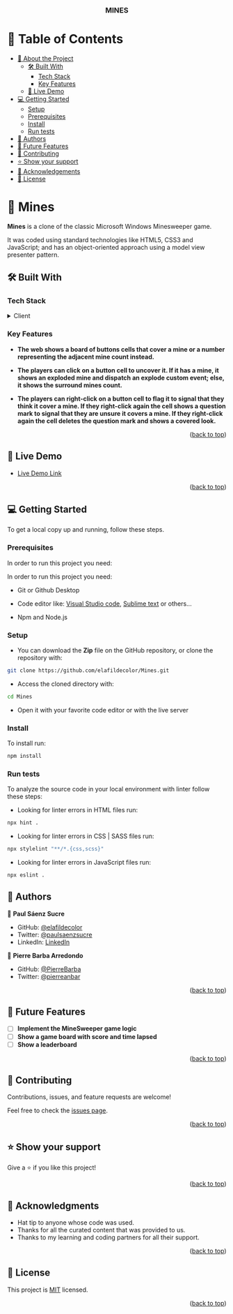 <a name="readme-top"></a>

<div align="center">

  <svg width="64" height="64" viewBox="0 0 512 512"><use xlink:href="https://elafildecolor.github.io/Mines/86e4a7c6767ae3840955.svg#state-exploded"></use></svg>
  <br/>

  <h3><b>MINES</b></h3>

</div>

# 📗 Table of Contents

- [📖 About the Project](#about-project)
  - [🛠 Built With](#built-with)
    - [Tech Stack](#tech-stack)
    - [Key Features](#key-features)
  - [🚀 Live Demo](#live-demo)
- [💻 Getting Started](#getting-started)
  - [Setup](#setup)
  - [Prerequisites](#prerequisites)
  - [Install](#install)
  - [Run tests](#run-tests)
- [👥 Authors](#authors)
- [🔭 Future Features](#future-features)
- [🤝 Contributing](#contributing)
- [⭐️ Show your support](#support)
- [🙏 Acknowledgements](#acknowledgements)
- [📝 License](#license)

# 📖 Mines <a name="about-project"></a>

**Mines** is a clone of the classic Microsoft Windows Minesweeper game.

It was coded using standard technologies like HTML5, CSS3 and JavaScript; and has an object-oriented approach using a model view presenter pattern.

## 🛠 Built With <a name="built-with"></a>

### Tech Stack <a name="tech-stack"></a>

<details>
  <summary>Client</summary>
  <ul>
    <li><a href="https://html.spec.whatwg.org/multipage/">HTML 5 </a></li>
    <li><a href="https://html.spec.whatwg.org/multipage/">CSS 3 </a></li>
    <li><a href="https://html.spec.whatwg.org/multipage/">JavaScript </a></li>
  </ul>
</details>

### Key Features <a name="key-features"></a>

- **The web shows a board of buttons cells that cover a mine or a number representing the adjacent mine count instead.**

- **The players can click on a button cell to uncover it. If it has a mine, it shows an exploded mine and dispatch an explode custom event; else, it shows the surround mines count.**

- **The players can right-click on a button cell to flag it to signal that they think it cover a mine. If they right-click again the cell shows a question mark to signal that they are unsure it covers a mine. If they right-click again the cell deletes the question mark and shows a covered look.**

<p align="right">(<a href="#readme-top">back to top</a>)</p>

## 🚀 Live Demo <a name="live-demo"></a>

- [Live Demo Link](https://elafildecolor.github.io/Mines/)

<p align="right">(<a href="#readme-top">back to top</a>)</p>

## 💻 Getting Started <a name="getting-started"></a>

To get a local copy up and running, follow these steps.

### Prerequisites

In order to run this project you need:

In order to run this project you need:

- Git or Github Desktop

- Code editor like: [Visual Studio code](https://code.visualstudio.com/), [Sublime text](https://www.sublimetext.com/) or others...

- Npm and Node.js

### Setup

- You can download the **Zip** file on the GitHub repository, or clone the repository with:

```bash
git clone https://github.com/elafildecolor/Mines.git
```

- Access the cloned directory with:

```bash
cd Mines
```

- Open it with your favorite code editor or with the live server

### Install

To install run:

```bash
npm install
```

### Run tests

To analyze the source code in your local environment with linter follow these steps:

- Looking for linter errors in HTML files run:

```bash
npx hint .
```

- Looking for linter errors in CSS | SASS files run:

```bash
npx stylelint "**/*.{css,scss}"
```

- Looking for linter errors in JavaScript files run:

```bash
npx eslint .
```

## 👥 Authors <a name="authors"></a>

👥 **Paul Sáenz Sucre**

- GitHub: [@elafildecolor](https://github.com/elafildecolor)
- Twitter: [@paulsaenzsucre](https://twitter.com/paulsaenzsucre)
- LinkedIn: [LinkedIn](https://www.linkedin.com/in/paulsaenzsucre)

👥 **Pierre Barba Arredondo**

- GitHub: [@PierreBarba](https://github.com/PierreBarba)
- Twitter: [@pierreanbar](https://twitter.com/pierreanbar)


<p align="right">(<a href="#readme-top">back to top</a>)</p>

## 🔭 Future Features <a name="future-features"></a>

- [ ] **Implement the MineSweeper game logic**
- [ ] **Show a game board with score and time lapsed**
- [ ] **Show a leaderboard**

<p align="right">(<a href="#readme-top">back to top</a>)</p>

## 🤝 Contributing <a name="contributing"></a>

Contributions, issues, and feature requests are welcome!

Feel free to check the [issues page](../../issues/).

<p align="right">(<a href="#readme-top">back to top</a>)</p>

## ⭐️ Show your support <a name="support"></a>

Give a ⭐️ if you like this project!

<p align="right">(<a href="#readme-top">back to top</a>)</p>

## 🙏 Acknowledgments <a name="acknowledgements"></a>

- Hat tip to anyone whose code was used.
- Thanks for all the curated content that was provided to us.
- Thanks to my learning and coding partners for all their support.

<p align="right">(<a href="#readme-top">back to top</a>)</p>

## 📝 License <a name="license"></a>

This project is [MIT](./LICENSE) licensed.

<p align="right">(<a href="#readme-top">back to top</a>)</p>